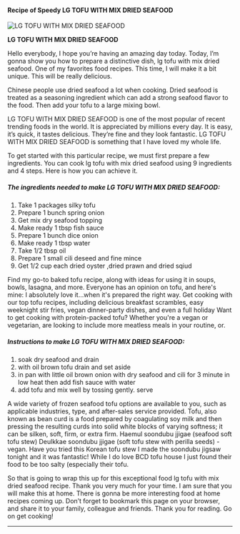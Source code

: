             

#### Recipe of Speedy LG TOFU WITH MIX DRIED SEAFOOD

![LG TOFU WITH MIX DRIED SEAFOOD](https://img-global.cpcdn.com/recipes/49743998/751x532cq70/lg-tofu-with-mix-dried-seafood-recipe-main-photo.jpg)

**LG TOFU WITH MIX DRIED SEAFOOD**

Hello everybody, I hope you’re having an amazing day today. Today, I’m gonna show you how to prepare a distinctive dish, lg tofu with mix dried seafood. One of my favorites food recipes. This time, I will make it a bit unique. This will be really delicious.

Chinese people use dried seafood a lot when cooking. Dried seafood is treated as a seasoning ingredient which can add a strong seafood flavor to the food. Then add your tofu to a large mixing bowl.

LG TOFU WITH MIX DRIED SEAFOOD is one of the most popular of recent trending foods in the world. It is appreciated by millions every day. It is easy, it’s quick, it tastes delicious. They’re fine and they look fantastic. LG TOFU WITH MIX DRIED SEAFOOD is something that I have loved my whole life.

To get started with this particular recipe, we must first prepare a few ingredients. You can cook lg tofu with mix dried seafood using 9 ingredients and 4 steps. Here is how you can achieve it.

##### The ingredients needed to make LG TOFU WITH MIX DRIED SEAFOOD:

1.  Take 1 packages silky tofu
2.  Prepare 1 bunch spring onion
3.  Get mix dry seafood topping
4.  Make ready 1 tbsp fish sauce
5.  Prepare 1 bunch dice onion
6.  Make ready 1 tbsp water
7.  Take 1/2 tbsp oil
8.  Prepare 1 small cili deseed and fine mince
9.  Get 1/2 cup each dried oyster ,dried prawn and dried sqiud

Find my go-to baked tofu recipe, along with ideas for using it in soups, bowls, lasagna, and more. Everyone has an opinion on tofu, and here's mine: I absolutely love it…when it's prepared the right way. Get cooking with our top tofu recipes, including delicious breakfast scrambles, easy weeknight stir fries, vegan dinner-party dishes, and even a full holiday Want to get cooking with protein-packed tofu? Whether you're a vegan or vegetarian, are looking to include more meatless meals in your routine, or.

##### Instructions to make LG TOFU WITH MIX DRIED SEAFOOD:

1.  soak dry seafood and drain
2.  with oil brown tofu drain and set aside
3.  in pan with little oil brown onion with dry seafood and cili for 3 minute in low heat then add fish sauce with water
4.  add tofu and mix well by tossing gently. serve

A wide variety of frozen seafood tofu options are available to you, such as applicable industries, type, and after-sales service provided. Tofu, also known as bean curd is a food prepared by coagulating soy milk and then pressing the resulting curds into solid white blocks of varying softness; it can be silken, soft, firm, or extra firm. Haemul soondubu jjigae (seafood soft tofu stew) Deulkkae soondubu jjigae (soft tofu stew with perilla seeds) - vegan. Have you tried this Korean tofu stew I made the soondubu jigsaw tonight and it was fantastic! While I do love BCD tofu house I just found their food to be too salty (especially their tofu.

So that is going to wrap this up for this exceptional food lg tofu with mix dried seafood recipe. Thank you very much for your time. I am sure that you will make this at home. There is gonna be more interesting food at home recipes coming up. Don’t forget to bookmark this page on your browser, and share it to your family, colleague and friends. Thank you for reading. Go on get cooking!

* * *